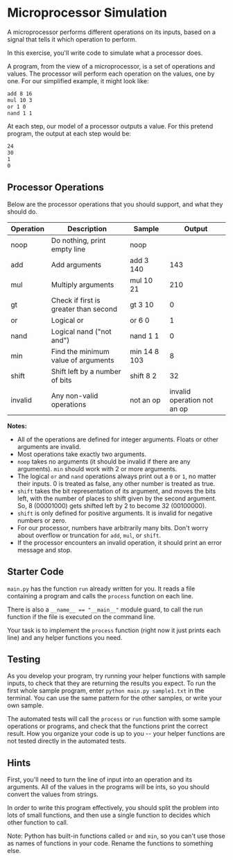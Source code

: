 # Microprocessor Simulation

A microprocessor performs different operations on its inputs, based on a signal
that tells it which operation to perform.

In this exercise, you'll write code to simulate what a processor does.

A program, from the view of a microprocessor, is a set of operations and values.
The processor will perform each operation on the values, one by one. For our simplified
example, it might look like:

```txt
add 8 16
mul 10 3
or 1 0
nand 1 1
```

At each step, our model of a processor outputs a value. For this
pretend program, the output at each step would be:

```txt
24
30
1
0
```

## Processor Operations

Below are the processor operations that you should support, and what they should do.

| Operation 	| Description                           	| Sample       	| Output 	|
|-----------	|---------------------------------------	|--------------	|--------	|
| noop      	| Do nothing, print empty line          	| noop         	|        	|
| add       	| Add arguments                         	| add 3 140    	| 143    	|
| mul       	| Multiply arguments                    	| mul 10 21    	| 210    	|
| gt        	| Check if first is greater than second 	| gt 3 10      	| 0      	|
| or        	| Logical or                            	| or 6 0       	| 1      	|
| nand      	| Logical nand ("not and")              	| nand 1 1     	| 0      	|
| min       	| Find the minimum value of arguments   	| min 14 8 103 	| 8      	|
| shift     	| Shift left by a number of bits        	| shift 8 2    	| 32     	|
| invalid       | Any non-valid operations                  | not an op     | invalid operation not an op |

**Notes:**

* All of the operations are defined for integer arguments. Floats or other 
    arguments are invalid.
* Most operations take exactly two arguments.
* `noop` takes no arguments (it should be invalid if there are any arguments). 
    `min` should work with 2 or more arguments.
* The logical `or` and `nand` operations always print out a `0` or `1`, no matter
    their inputs. 0 is treated as false, any other number is treated as true.
* `shift` takes the bit representation of its argument, and moves the bits left,
    with the number of places to shift given by the second argument. So, 8
    (00001000) gets shifted left by 2 to become 32 (00100000).
* `shift` is only defined for positive arguments. It is invalid for negative numbers or zero.
* For our processor, numbers have arbitrarily many bits. Don't worry about
    overflow or truncation for `add`, `mul`, or `shift`.
* If the processor encounters an invalid operation, it should print an error 
    message and stop.

## Starter Code

`main.py` has the function `run` already written for you. It reads a file
containing a program and calls the `process` function on each line.

There is also a `__name__ == "__main__"` module guard, to call the run function 
if the file is executed on the command line.

Your task is to implement the `process` function (right now it just prints each 
line) and any helper functions you need.

## Testing

As you develop your program, try running your helper functions with sample
inputs, to check that they are returning the results you expect. To run the
first whole sample program, enter `python main.py sample1.txt` in the terminal.
You can use the same pattern for the other samples, or write your own sample.

The automated tests will call the `process` or `run` function with some sample 
operations or programs, and check that the functions print the correct result. 
How you organize your code is up to you -- your helper functions are not tested 
directly in the automated tests.

## Hints

First, you'll need to turn the line of input into an operation and its
arguments. All of the values in the programs will be ints, so you should convert
the values from strings.

In order to write this program effectively, you should split the problem into
lots of small functions, and then use a single function to decides which other 
function to call.

Note: Python has built-in functions called `or` and `min`, so you can't use
those as names of functions in your code. Rename the functions to something
else.
